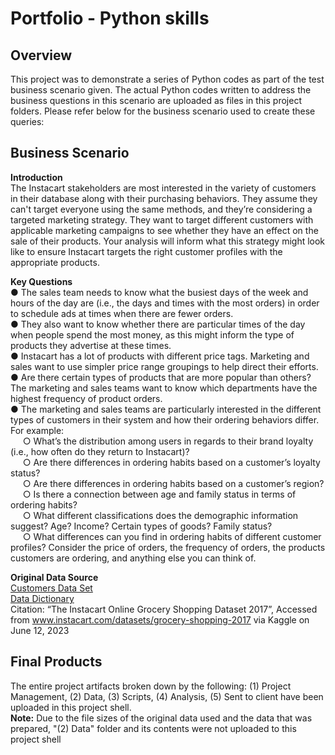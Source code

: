 # Portfolio - Python skills
## Overview
This project was to demonstrate a series of Python codes as part of the test business scenario given. The actual Python codes written to address the business questions in this scenario are uploaded as files in this project folders. Please refer below for the business scenario used to create these queries:

## Business Scenario
**Introduction**<br>
The Instacart stakeholders are most interested in the variety of customers in their database along with their purchasing behaviors. They assume they can't target everyone using the same methods, and they’re considering a targeted marketing strategy. They want to target different customers with applicable marketing campaigns to see whether they have an effect on the sale of their products. Your analysis will inform what this strategy might look like to ensure Instacart targets the right customer profiles with the appropriate products.

**Key Questions**<br>
● The sales team needs to know what the busiest days of the week and hours of the day are (i.e., the days and times with the most orders) in order to schedule ads at times when there are fewer orders.<br>
● They also want to know whether there are particular times of the day when people spend the most money, as this might inform the type of products they advertise at these times.<br>
● Instacart has a lot of products with different price tags. Marketing and sales want to use simpler price range groupings to help direct their efforts.<br>
● Are there certain types of products that are more popular than others? The marketing and sales teams want to know which departments have the highest frequency of product orders.<br>
● The marketing and sales teams are particularly interested in the different types of customers in their system and how their ordering behaviors differ. For example:<br>
&nbsp;&nbsp;&nbsp;&nbsp;&nbsp;○ What’s the distribution among users in regards to their brand loyalty (i.e., how often do they return to Instacart)?<br>
&nbsp;&nbsp;&nbsp;&nbsp;&nbsp;○ Are there differences in ordering habits based on a customer’s loyalty status?<br>
&nbsp;&nbsp;&nbsp;&nbsp;&nbsp;○ Are there differences in ordering habits based on a customer’s region?<br>
&nbsp;&nbsp;&nbsp;&nbsp;&nbsp;○ Is there a connection between age and family status in terms of ordering habits?<br>
&nbsp;&nbsp;&nbsp;&nbsp;&nbsp;○ What different classifications does the demographic information suggest? Age? Income? Certain types of goods? Family status?<br>
&nbsp;&nbsp;&nbsp;&nbsp;&nbsp;○ What differences can you find in ordering habits of different customer profiles? Consider the price of orders, the frequency of orders, the products customers are ordering, and anything else you can think of.<br>

**Original Data Source**<br>
[Customers Data Set](https://s3.amazonaws.com/coach-courses-us/public/courses/data-immersion/A4/A4_Data_Assets/customers.zip)<br>
[Data Dictionary](https://gist.github.com/jeremystan/c3b39d947d9b88b3ccff3147dbcf6c6b)<br>
Citation: “The Instacart Online Grocery Shopping Dataset 2017”, Accessed from www.instacart.com/datasets/grocery-shopping-2017 via Kaggle on June 12, 2023

## Final Products
The entire project artifacts broken down by the following: (1) Project Management, (2) Data, (3) Scripts, (4) Analysis, (5) Sent to client have been uploaded in this project shell.<br>
**Note:** Due to the file sizes of the original data used and the data that was prepared, "(2) Data" folder and its contents were not uploaded to this project shell
